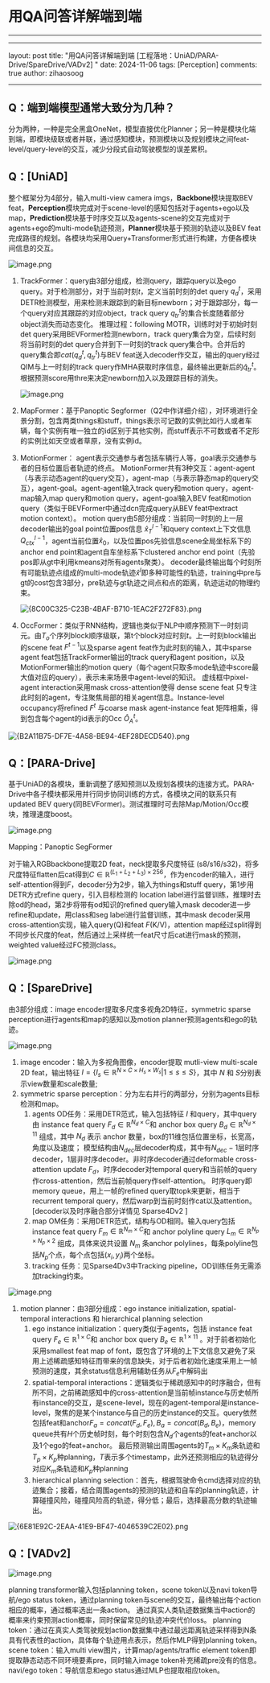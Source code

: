 # 用QA问答详解端到端

---

---

layout: post
title: "用QA问答详解端到端 [工程落地：UniAD/PARA-Drive/SpareDrive/VADv2]  "
date: 2024-11-06
tags: [Perception]
comments: true
author: zihaosoog

---

## Q：端到端模型通常大致分为几种？

分为两种，一种是完全黑盒OneNet，模型直接优化Planner；另一种是模块化端到端，即模块级联或者并联，通过感知模块，预测模块以及规划模块之间feat-level/query-level的交互，减少分段式自动驾驶模型的误差累积。

## Q：[UniAD]

整个框架分为4部分，输入multi-view camera imgs，**Backbone**模块提取BEV feat，**Perception**模块完成对于scene-level的感知包括对于agents+ego以及map，**Prediction**模块基于时序交互以及agents-scene的交互完成对于agents+ego的multi-mode轨迹预测，**Planner**模块基于预测的轨迹以及BEV feat完成路径的规划。各模块均采用Query+Transformer形式进行构建，方便各模块间信息的交互。

![image.png](%E7%94%A8QA%E9%97%AE%E7%AD%94%E8%AF%A6%E8%A7%A3%E7%AB%AF%E5%88%B0%E7%AB%AF%20a7ab80102dab436487ac498dd5d7b0d4/image.png)

1. TrackFormer：query由3部分组成，检测query，跟踪query以及ego query。对于检测部分，对于当前时刻$t$，定义当前时刻的det query $q^t_d$，采用DETR检测模型，用来检测未跟踪到的新目标newborn；对于跟踪部分，每一个query对应其跟踪的对应object，track query $q^t_{tr}$的集合长度随着部分object消失而动态变化。
推理过程：following MOTR，训练时对于初始时刻det query采用BEVFormer检测newborn，track query集合为空，后续时刻将当前时刻的det query合并到下一时刻的track query集合中。合并后的query集合即$cat(q^t_d, q^t_{tr})$与BEV feat送入decoder作交互，输出的query经过QIM与上一时刻的track query作MHA获取时序信息，最终输出更新后的$\hat{q}^t_{tr}$。根据预测score用thre来决定newborn加入以及跟踪目标的消失。
    
    ![image.png](%E7%94%A8QA%E9%97%AE%E7%AD%94%E8%AF%A6%E8%A7%A3%E7%AB%AF%E5%88%B0%E7%AB%AF%20a7ab80102dab436487ac498dd5d7b0d4/image%201.png)
    
2. MapFormer：基于Panoptic Segformer（Q2中作详细介绍），对环境进行全景分割，包含两类things和stuff，things表示可记数的实例比如行人或者车辆，每个实例有唯一独立的id区别于其他实例，而stuff表示不可数或者不定形的实例比如天空或者草原，没有实例id。
3. MotionFormer：
agent表示交通参与者包括车辆行人等，goal表示交通参与者的目标位置后者轨迹的终点。
MotionFormer共有3种交互：agent-agent（与表示动态agent的query交互），agent-map（与表示静态map的query交互），agent-goal。agent-agent输入track query和motion query，agent-map输入map query和motion query，agent-goal输入BEV feat和motion query（类似于BEVFormer中通过dcn完成query从BEV feat中extract motion context）。
motion query由5部分组成：当前同一时刻的上一层decoder输出的goal point位置pos信息 $\hat{x}^{l-1}_T$和query context上下文信息$Q^{l-1}_{ctx}$，agent当前位置$\hat{x}_0$，以及位置pos先验信息scene全局坐标系下的anchor end point和agent自车坐标系下clustered anchor end point（先验pos即从gt中利用kmeans对所有agents聚类）。
decoder最终输出每个时刻所有可能轨迹点组成的multi-mode轨迹$\hat{x}^l$即多种可能性的轨迹，training中pre与gt的cost包含3部分，pre轨迹与gt轨迹之间点和点的距离，轨迹运动的物理约束。
    
    ![{8C00C325-C23B-4BAF-B710-1EAC2F272F83}.png](%E7%94%A8QA%E9%97%AE%E7%AD%94%E8%AF%A6%E8%A7%A3%E7%AB%AF%E5%88%B0%E7%AB%AF%20a7ab80102dab436487ac498dd5d7b0d4/8C00C325-C23B-4BAF-B710-1EAC2F272F83.png)
    
4. OccFormer：类似于RNN结构，逻辑也类似于NLP中顺序预测下一时刻词元。由$T_o$个序列block顺序级联，第t个block对应时刻$t$。上一时刻block输出的scene feat $F^{t-1}$以及sparse agent feat作为此时刻的输入，其中sparse agent feat包括TrackFormer输出的track query和agent position，以及MotionFormer输出的motion query（每个agent只取多mode轨迹中score最大值对应的query），表示未来场景中agent-level的知识。
虚线框中pixel-agent interaction采用mask cross-attention使得 dense scene feat 只专注此时刻的agent，专注聚焦局部的相关agent信息。Instance-level occupancy将refined $F^t$ 与coarse mask agent-instance feat 矩阵相乘，得到包含每个agent的id表示的Occ $\hat{O}^t_A$。

![{B2A11B75-DF7E-4A58-BE94-4EF28DECD540}.png](%E7%94%A8QA%E9%97%AE%E7%AD%94%E8%AF%A6%E8%A7%A3%E7%AB%AF%E5%88%B0%E7%AB%AF%20a7ab80102dab436487ac498dd5d7b0d4/f5c76505-ed04-40b1-aac6-f98fe7df8fe8.png)

## Q：[PARA-Drive]

基于UniAD的各模块，重新调整了感知预测以及规划各模块的连接方式。PARA-Drive中各子模块都采用并行同步协同训练的方式，各模块之间的联系只有updated BEV query(同BEVFormer)。测试推理时可去除Map/Motion/Occ模块，推理速度boost。

![image.png](%E7%94%A8QA%E9%97%AE%E7%AD%94%E8%AF%A6%E8%A7%A3%E7%AB%AF%E5%88%B0%E7%AB%AF%20a7ab80102dab436487ac498dd5d7b0d4/image%202.png)

Mapping：Panoptic SegFormer

对于输入RGBbackbone提取2D feat，neck提取多尺度特征 (s8/s16/s32)，将多尺度特征flatten后cat得到$C \in \mathbb{R}^{(L_1+L_2+L_3) \times 256}$，作为encoder的输入，进行self-attention得到$F$，decoder分为2步，输入为things和stuff query，第1步用DETR方式refine query，引入目标检测的 location label进行监督训练，推理时去除od的head，第2步将带有od知识的refined query输入mask decoder进一步refine和update，用class和seg label进行监督训练，其中mask decoder采用cross-attention实现，输入query(Q)和feat $F$(K/V)，attention map经过split得到不同步长尺度的feat，然后通过上采样统一feat尺寸后cat进行mask的预测，weighted value经过FC预测class。

![image.png](%E7%94%A8QA%E9%97%AE%E7%AD%94%E8%AF%A6%E8%A7%A3%E7%AB%AF%E5%88%B0%E7%AB%AF%20a7ab80102dab436487ac498dd5d7b0d4/image%203.png)

## Q：[SpareDrive]

由3部分组成：image encoder提取多尺度多视角2D特征，symmetric sparse perception进行agents和map的感知以及motion planner预测agents和ego的轨迹。

![image.png](%E7%94%A8QA%E9%97%AE%E7%AD%94%E8%AF%A6%E8%A7%A3%E7%AB%AF%E5%88%B0%E7%AB%AF%20a7ab80102dab436487ac498dd5d7b0d4/image%204.png)

1. image encoder：输入为多视角图像，encoder提取 mutli-view multi-scale 2D feat，输出特征 $I=\{I_s∈ℝ^{N×C×H_s×W_s}|1≤s≤S\}$，其中 $N$ 和 $S$分别表示view数量和scale数量;
2. symmetric sparse perception：分为左右并行的两部分，分别为agents目标检测和map。
    1. agents OD任务：采用DETR范式，输入包括特征 $I$ 和query，其中query由 instance feat query $F_d \in \mathbb{R}^{N_d \times C}$和 anchor box query $B_d \in \mathbb{R}^{N_d \times 11}$ 组成，其中 $N_d$ 表示 anchor 数量，box的11维包括位置坐标，长宽高，角度以及速度；
    模型结构由$N_{dec}$层decoder构成，其中有$N_{dec}-1$层时序decoder，1层非时序decoder。非时序decoder通过deformable cross-attention update $F_d$，时序decoder对temporal query和当前帧的query作cross-attention，然后当前帧query作self-attention。
    时序query即memory queue，用上一帧的refined query取topk来更新，相当于recurrent temporal query，然后warp到当前时刻作cat以及attention。[decoder以及时序融合部分详情见 Sparse4Dv2 ]
    2. map OM任务：采用DETR范式，结构与OD相同。输入query包括instance feat query $F_m \in \mathbb{R}^{N_m \times C}$和 anchor polyline query $L_m \in \mathbb{R}^{N_p\times N_p \times 2}$ 组成，具体来说共设置 $N_m$ 条anchor polylines，每条polyline包括$N_p$个点，每个点包括$(x_i,y_i)$两个坐标。
    3. tracking 任务：见Sparse4Dv3中Tracking pipeline，OD训练任务无需添加tracking约束。

![image.png](%E7%94%A8QA%E9%97%AE%E7%AD%94%E8%AF%A6%E8%A7%A3%E7%AB%AF%E5%88%B0%E7%AB%AF%20a7ab80102dab436487ac498dd5d7b0d4/image%205.png)

1. motion planner：由3部分组成：ego instance initialization,
spatial-temporal interactions 和 hierarchical planning selection
    1. ego instance initialization：query类似于agents，包括 instance feat query $F_e \in \mathbb{R}^{1 \times C}$和 anchor box query $B_e \in \mathbb{R}^{1 \times 11}$ 。对于前者初始化采用smallest feat map of font，既包含了环境的上下文信息又避免了采用上述稀疏感知特征而带来的信息缺失，对于后者初始化速度采用上一帧预测的速度，其余status信息利用辅助任务从$F_e$中解码出
    2. spatial-temporal interactions：逻辑类似于稀疏感知中的时序融合，但有所不同，之前稀疏感知中的cross-attention是当前帧instance与历史帧所有instance的交互，是scene-level，现在的agent-temporal是instance-level，聚焦的是某个instance与自己的历史instance的交互。query依然包括feat和anchor$F_a = concat(F_d, F_e), B_a = concat(B_d, B_e)$，memory queue共有$H$个历史帧时刻，每个时刻包含$N_d$个agents的feat+anchor以及1个ego的feat+anchor。
    最后预测输出周围agents的$T_m \times K_m$条轨迹和$T_p \times K_p$种planning，$T$表示多个timestamp，此外还预测相应的轨迹得分对应$K_m$条轨迹和$K_p$种planning
    3. hierarchical planning selection：首先，根据驾驶命令cmd选择对应的轨迹集合；接着，结合周围agents的预测的轨迹和自车的planning轨迹，计算碰撞风险，碰撞风险高的轨迹，得分低；最后，选择最高分数的轨迹输出。

![{6E81E92C-2EAA-41E9-BF47-4046539C2E02}.png](%E7%94%A8QA%E9%97%AE%E7%AD%94%E8%AF%A6%E8%A7%A3%E7%AB%AF%E5%88%B0%E7%AB%AF%20a7ab80102dab436487ac498dd5d7b0d4/6E81E92C-2EAA-41E9-BF47-4046539C2E02.png)

## Q：[VADv2]

![image.png](%E7%94%A8QA%E9%97%AE%E7%AD%94%E8%AF%A6%E8%A7%A3%E7%AB%AF%E5%88%B0%E7%AB%AF%20a7ab80102dab436487ac498dd5d7b0d4/image%206.png)

planning transformer输入包括planning token，scene token以及navi token导航/ego status token，通过planning token与scene的交互，最终输出每个action相应的概率，通过概率选出一条action。
通过真实人类轨迹数据集当中action的概率来约束预测action概率，同时保留常见的轨迹冲突代价loss。
planning token：通过在真实人类驾驶规划action数据集中通过最远距离轨迹采样得到N条具有代表性的action，具体每个轨迹用点表示，然后作MLP得到planning token。
scene token：输入multi view图片，计算map/agents/traffic element token即提取静态动态不同环境要素pre，同时输入image token补充稀疏pre没有的信息。
navi/ego token：导航信息和ego status通过MLP也提取相应token。

[](https://zhuanlan.zhihu.com/p/718502195)